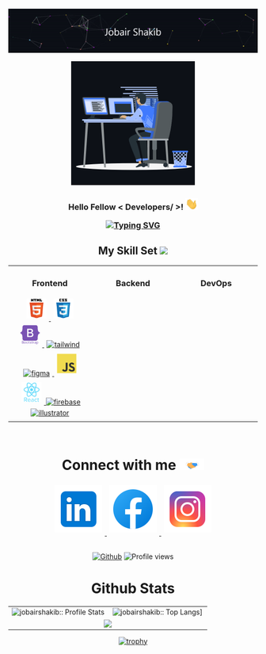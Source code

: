 <!-- Banner  -->
<div align="center">
  
[![](https://raw.githubusercontent.com/jobairshakib/jobairshakib/main/jobairshakib2.gif)](https://jobairsite.netlify.app/)
  
<img src="https://raw.githubusercontent.com/jobairshakib/jobairshakib/main/animation_500_kxa883sd.gif" alt="jobairshakib" height="250" width="250" />
</div>  

<!-- Heading -->
<h3 align="center"> Hello Fellow < Developers/ >! <img src = "https://raw.githubusercontent.com/jobairshakib/jobairshakib/main/wave.gif" width ="25">
  
[![Typing SVG](https://readme-typing-svg.herokuapp.com?size=32&center=true&vCenter=true&lines=I'm+Jobair+Shakib;Web+Developer)](https://git.io/typing-svg) 
</h3>
  
<!--  Skills  -->
<h2 align="center">My Skill Set <img src = "https://media2.giphy.com/media/QssGEmpkyEOhBCb7e1/giphy.gif?cid=ecf05e47a0n3gi1bfqntqmob8g9aid1oyj2wr3ds3mg700bl&rid=giphy.gif" width ="32"></h2>
  
<table align="center"><tr><td valign="top" width="33%">
<h3 align="center">Frontend</h3>
<div align="center">  
<a href="https://www.w3schools.com/html/" target="_blank" rel="noreferrer"> <img src="https://raw.githubusercontent.com/devicons/devicon/master/icons/html5/html5-original-wordmark.svg" alt="html5" width="40" height="40" style="margin: 5px;"/> </a> 
<a href="https://www.w3schools.com/css/" target="_blank" rel="noreferrer"> <img src="https://raw.githubusercontent.com/devicons/devicon/master/icons/css3/css3-original-wordmark.svg" alt="css3" width="40" height="40" style="margin: 5px;"/> </a>
<a href="https://getbootstrap.com" target="_blank" rel="noreferrer"> <img src="https://raw.githubusercontent.com/devicons/devicon/master/icons/bootstrap/bootstrap-plain-wordmark.svg" alt="bootstrap" width="40" height="40" style="margin: 5px;"/>
<a href="https://tailwindcss.com/" target="_blank" rel="noreferrer"> <img src="https://www.vectorlogo.zone/logos/tailwindcss/tailwindcss-icon.svg" alt="tailwind" width="40" height="40" style="margin: 5px;"/> </a>
<a href="https://www.figma.com/" target="_blank" rel="noreferrer"> <img src="https://www.vectorlogo.zone/logos/figma/figma-icon.svg" alt="figma" width="40" height="40" style="margin: 5px;"/> </a>
<a href="https://developer.mozilla.org/en-US/docs/Web/JavaScript" target="_blank" rel="noreferrer"> <img src="https://raw.githubusercontent.com/devicons/devicon/master/icons/javascript/javascript-original.svg" alt="javascript" width="40" height="40" style="margin: 5px;"/> </a>
<a href="https://reactjs.org/" target="_blank" rel="noreferrer"> <img src="https://raw.githubusercontent.com/devicons/devicon/master/icons/react/react-original-wordmark.svg" alt="react" width="40" height="40" style="margin: 5px;"/> </a>
<a href="https://firebase.google.com/" target="_blank" rel="noreferrer"> <img src="https://www.vectorlogo.zone/logos/firebase/firebase-icon.svg" alt="firebase" width="40" height="40"/> </a> <a href="https://www.adobe.com/in/products/illustrator.html" target="_blank" rel="noreferrer"> <img src="https://www.vectorlogo.zone/logos/adobe_illustrator/adobe_illustrator-icon.svg" alt="illustrator" width="40" height="40" style="margin: 5px;"/> </a>
</div>

</td><td valign="top" width="33%">

<h3 align="center">Backend</h3> 
<div align="center">  
  
</div>

</td><td valign="top" width="33%">

<h3 align="center">DevOps</h3> 
<div align="center">  
  
</div>

</td></tr></table>  

<br/>  

<!-- Contact Section -->
<h1 align="center">Connect with me <img src='https://raw.githubusercontent.com/jobairshakib/jobairshakib/main/handshake.gif' width="50"> </h1>
<div align="center">
<a href="https://linkedin.com/in/jobairshakib" target="_blank">
<img src=https://raw.githubusercontent.com/jobairshakib/jobairshakib/main/icons8-linkedin.svg?&style=for-the-badge&logo=linkedin&logoColor=white alt=linkedin style="margin: 5px;" />
</a>
<a href="https://www.facebook.com/jobair123" target="_blank">
<img src=https://raw.githubusercontent.com/jobairshakib/jobairshakib/main/icons8-facebook.svg?&style=for-the-badge&logo=facebook&logoColor=white alt=facebook style="margin: 5px;" />
</a>
<a href="https://instagram.com/jobair_shakib" target="_blank">
<img src=https://raw.githubusercontent.com/jobairshakib/jobairshakib/main/icons8-instagram.svg?&style=for-the-badge&logo=instagram&logoColor=white alt=instagram style="margin: 5px;" />
</a>
<br/>  
<br/>

[![Github](https://img.shields.io/github/followers/jobairshakib?label=Follow&style=social)](https://github.com/jobairshakib)&nbsp;![Profile views](https://gpvc.arturio.dev/jobairshakib)
</div> 
  
<!-- GitHub Stats -->
<p align="center">
   <table align="center">
   <h1 align="center">Github Stats</h1>
       <tr>
       <td align="center" width="50%"><img alt="jobairshakib:: Profile Stats" src="https://github-readme-stats.vercel.app/api?username=jobairshakib&theme=blue-green&amp;show_icons=true&amp;count_private=true&amp;hide_border=true" /></td>
       <td align="center" width="50%"><img alt="jobairshakib:: Top Langs]" src="https://github-readme-stats.vercel.app/api/top-langs/?username=jobairshakib&langs_count=14&theme=blue-green&layout=compact&hide=html&hide_border=true"> </td>
     </tr>
     <tr>
        <td colspan="2" align="center"><img  align="center" src="https://github-readme-streak-stats.herokuapp.com?user=jobairshakib&theme=blue-green&hide_border=true"></td>
     </tr>
   </table>
</p>

<!-- Trophy -->
<div align="center">
  
[![trophy](https://github-profile-trophy.vercel.app/?username=jobairshakib&theme=onedark)](https://github.com/ryo-ma/github-profile-trophy)
</div>
